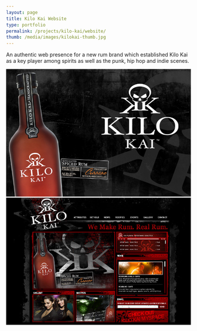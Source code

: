 ```yaml
---
layout: page
title: Kilo Kai Website
type: portfolio
permalink: /projects/kilo-kai/website/
thumb: /media/images/kilokai-thumb.jpg
---
```


An authentic web presence  for a new rum brand which established Kilo Kai as a key player among spirits as well as the punk, hip hop and indie scenes.

![](/media/images/kilokai1.jpg)
![](/media/images/kilokai2.jpg)